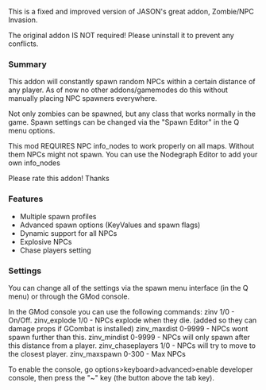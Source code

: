 This is a fixed and improved version of JASON's great addon, Zombie/NPC Invasion.

The original addon IS NOT required! Please uninstall it to prevent any conflicts.

### Summary
This addon will constantly spawn random NPCs within a certain distance of any player. 
As of now no other addons/gamemodes do this without manually placing NPC spawners everywhere. 

Not only zombies can be spawned, but any class that works normally in the game.
Spawn settings can be changed via the "Spawn Editor" in the Q menu options. 

This mod REQUIRES NPC info_nodes to work properly on all maps. Without them NPCs might not spawn. You can use the Nodegraph Editor to add your own info_nodes 

Please rate this addon! Thanks 

### Features
* Multiple spawn profiles
* Advanced spawn options (KeyValues and spawn flags)
* Dynamic support for all NPCs
* Explosive NPCs
* Chase players setting


### Settings
You can change all of the settings via the spawn menu interface (in the Q menu) or through the GMod console.

In the GMod console you can use the following commands: 
zinv 1/0 - On/Off. 
zinv_explode 1/0 - NPCs explode when they die. (added so they can damage props if GCombat is installed) 
zinv_maxdist 0-9999 - NPCs wont spawn further than this. 
zinv_mindist 0-9999 - NPCs will only spawn after this distance from a player. 
zinv_chaseplayers 1/0 - NPCs will try to move to the closest player. 
zinv_maxspawn 0-300 - Max NPCs

To enable the console, go options>keyboard>advanced>enable developer console, then press the "~" key (the button above the tab key).
